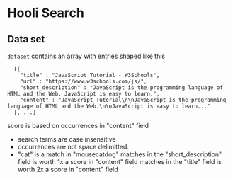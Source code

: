 # Hooli Search



## Data set

`dataset` contains an array with entries shaped like this

```
  [{
    "title" : "JavaScript Tutorial - W3Schools",
    "url" : "https://www.w3schools.com/js/",
    "short_description" : "JavaScript is the programming language of HTML and the Web. JavaScript is easy to learn.",
    "content" : "JavaScript Tutorial\n\nJavaScript is the programming language of HTML and the Web.\n\nJavaScript is easy to learn..."
  }, ...]
```


score is based on occurrences in "content" field
  - search terms are case insensitive
  - occurrences are not space delimitted.
  - "cat" is a match in "mousecatdog"
matches in the "short_description" field is worth 1x a score in "content" field
matches in the "title" field is worth 2x a score in "content" field

